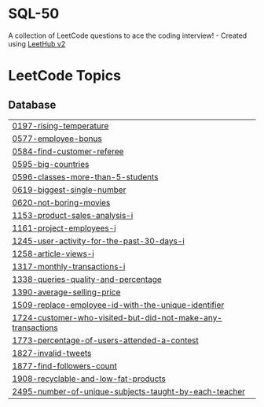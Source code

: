 # SQL-50
A collection of LeetCode questions to ace the coding interview! - Created using [LeetHub v2](https://github.com/arunbhardwaj/LeetHub-2.0)

<!---LeetCode Topics Start-->
# LeetCode Topics
## Database
|  |
| ------- |
| [0197-rising-temperature](https://github.com/ShroukOuda/SQL-50/tree/master/0197-rising-temperature) |
| [0577-employee-bonus](https://github.com/ShroukOuda/SQL-50/tree/master/0577-employee-bonus) |
| [0584-find-customer-referee](https://github.com/ShroukOuda/SQL-50/tree/master/0584-find-customer-referee) |
| [0595-big-countries](https://github.com/ShroukOuda/SQL-50/tree/master/0595-big-countries) |
| [0596-classes-more-than-5-students](https://github.com/ShroukOuda/SQL-50/tree/master/0596-classes-more-than-5-students) |
| [0619-biggest-single-number](https://github.com/ShroukOuda/SQL-50/tree/master/0619-biggest-single-number) |
| [0620-not-boring-movies](https://github.com/ShroukOuda/SQL-50/tree/master/0620-not-boring-movies) |
| [1153-product-sales-analysis-i](https://github.com/ShroukOuda/SQL-50/tree/master/1153-product-sales-analysis-i) |
| [1161-project-employees-i](https://github.com/ShroukOuda/SQL-50/tree/master/1161-project-employees-i) |
| [1245-user-activity-for-the-past-30-days-i](https://github.com/ShroukOuda/SQL-50/tree/master/1245-user-activity-for-the-past-30-days-i) |
| [1258-article-views-i](https://github.com/ShroukOuda/SQL-50/tree/master/1258-article-views-i) |
| [1317-monthly-transactions-i](https://github.com/ShroukOuda/SQL-50/tree/master/1317-monthly-transactions-i) |
| [1338-queries-quality-and-percentage](https://github.com/ShroukOuda/SQL-50/tree/master/1338-queries-quality-and-percentage) |
| [1390-average-selling-price](https://github.com/ShroukOuda/SQL-50/tree/master/1390-average-selling-price) |
| [1509-replace-employee-id-with-the-unique-identifier](https://github.com/ShroukOuda/SQL-50/tree/master/1509-replace-employee-id-with-the-unique-identifier) |
| [1724-customer-who-visited-but-did-not-make-any-transactions](https://github.com/ShroukOuda/SQL-50/tree/master/1724-customer-who-visited-but-did-not-make-any-transactions) |
| [1773-percentage-of-users-attended-a-contest](https://github.com/ShroukOuda/SQL-50/tree/master/1773-percentage-of-users-attended-a-contest) |
| [1827-invalid-tweets](https://github.com/ShroukOuda/SQL-50/tree/master/1827-invalid-tweets) |
| [1877-find-followers-count](https://github.com/ShroukOuda/SQL-50/tree/master/1877-find-followers-count) |
| [1908-recyclable-and-low-fat-products](https://github.com/ShroukOuda/SQL-50/tree/master/1908-recyclable-and-low-fat-products) |
| [2495-number-of-unique-subjects-taught-by-each-teacher](https://github.com/ShroukOuda/SQL-50/tree/master/2495-number-of-unique-subjects-taught-by-each-teacher) |
<!---LeetCode Topics End-->